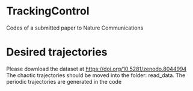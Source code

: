 # TrackingControl
Codes of a submitted paper to Nature Communications

# Desired trajectories
Please download the dataset at https://doi.org/10.5281/zenodo.8044994 <br>
The chaotic trajectories should be moved into the folder: read_data. The periodic trajectories are generated in the code
